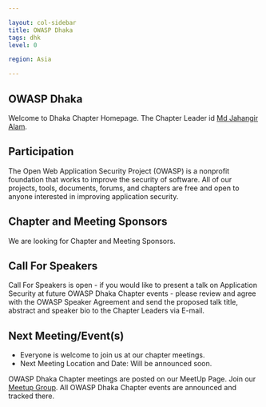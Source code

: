 ```yaml
---

layout: col-sidebar
title: OWASP Dhaka
tags: dhk
level: 0

region: Asia

---
```



## OWASP Dhaka
Welcome to Dhaka Chapter Homepage. The Chapter Leader id [Md Jahangir Alam](mailto:jahangir.alam@owasp.org).

## Participation
The Open Web Application Security Project (OWASP) is a nonprofit foundation that works to improve the security of software. All of our projects, tools, documents, forums, and chapters are free and open to anyone interested in improving application security. 

## Chapter and Meeting Sponsors
We are looking for Chapter and Meeting Sponsors.

## Call For Speakers
Call For Speakers is open - if you would like to present a talk on Application Security at future OWASP Dhaka Chapter events - please review and agree with the OWASP Speaker Agreement and send the proposed talk title, abstract and speaker bio to the Chapter Leaders via E-mail.

## Next Meeting/Event(s)
- Everyone is welcome to join us at our chapter meetings.
- Next Meeting Location and Date: Will be announced soon.

OWASP Dhaka Chapter meetings are posted on our MeetUp Page.
Join our [Meetup Group](https://www.meetup.com/OWASP-Dhaka-Chapter/). All OWASP Dhaka Chapter events are announced and tracked there.
